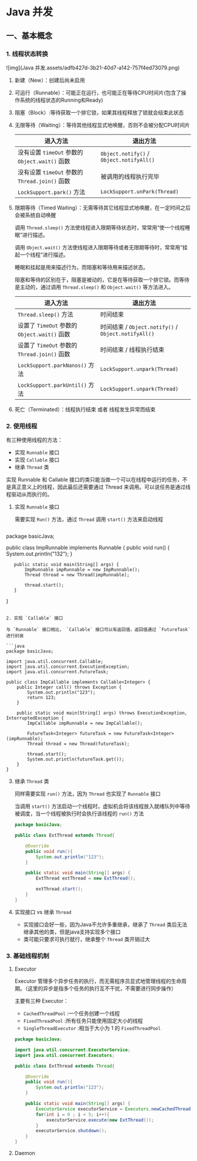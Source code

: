 # Java 并发

## 一、基本概念

### 1. 线程状态转换

![img](Java 并发.assets/adfb427d-3b21-40d7-a142-757f4ed73079.png)

1. 新建（New）：创建后尚未启用

2. 可运行（Runnable）：可能正在运行，也可能正在等待CPU时间片(包含了操作系统的线程状态的Running和Ready)

3. 阻塞（Block）:等待获取一个排它锁，如果其线程释放了锁就会结束此状态

4. 无限等待（Waiting）：等待其他线程显式地唤醒，否则不会被分配CPU时间片

   | 进入方法                                       | 退出方法                                 |
   | ---------------------------------------------- | ---------------------------------------- |
   | 没有设置 `timeOut` 参数的 `Object.wait()` 函数 | `Object.notify()` / `Object.notifyAll()` |
   | 没有设置 `timeOut` 参数的 `Thread.join()` 函数 | 被调用的线程执行完毕                     |
   | `LockSupport.park()` 方法                      | `LockSupport.unPark(Thread)`             |

5. 限期等待（Timed Waiting）：无需等待其它线程显式地唤醒，在一定时间之后会被系统自动唤醒

   调用 `Thread.sleep()` 方法使线程进入限期等待状态时，常常用“使一个线程睡眠”进行描述。

   调用 `Object.wait()` 方法使线程进入限期等待或者无限期等待时，常常用“挂起一个线程”进行描述。

   睡眠和挂起是用来描述行为，而阻塞和等待用来描述状态。

   阻塞和等待的区别在于，阻塞是被动的，它是在等待获取一个排它锁。而等待是主动的，通过调用 `Thread.sleep()` 和 `Object.wait()` 等方法进入。

   | 进入方法                                     | 退出方法                                            |
   | -------------------------------------------- | --------------------------------------------------- |
   | `Thread.sleep()` 方法                        | 时间结束                                            |
   | 设置了 `TimeOut` 参数的 `Object.wait()` 函数 | 时间结束 / `Object.notify()` / `Object.notifyAll()` |
   | 设置了 `TimeOut` 参数的 `Thread.join()` 函数 | 时间结束 / 线程执行结束                             |
   | `LockSupport.parkNanos()` 方法               | `LockSupport.unpark(Thread)`                        |
   | `LockSupport.parkUntil()` 方法               | `LockSupport.unpark(Thread)`                        |

6. 死亡（Terminated）：线程执行结束 或者 线程发生异常而结束

### 2. 使用线程

有三种使用线程的方法：

- 实现 `Runnable` 接口
- 实现 `Callable` 接口
- 继承 `Thread` 类

实现 Runnable 和 Callable 接口的类只能当做一个可以在线程中运行的任务，不是真正意义上的线程，因此最后还需要通过 Thread 来调用。可以说任务是通过线程驱动从而执行的。

1. 实现 `Runnable` 接口

   需要实现 `Run()` 方法，通过 `Thread` 调用 `start()` 方法来启动线程

   ```java
package basicJava;
   
   public class ImpRunnable implements Runnable {
       public void run() {
           System.out.println("132");
       }
   
       public static void main(String[] args) {
           ImpRunnable impRunnable = new ImpRunnable();
           Thread thread = new Thread(impRunnable);
   
           thread.start();
       }
   }
   ```
   
2. 实现 `Callable` 接口

   与 `Runnable` 接口相比， `Callable` 接口可以有返回值，返回值通过 `FutureTask` 进行封装

   ```java
   package basicJava;
   
   import java.util.concurrent.Callable;
   import java.util.concurrent.ExecutionException;
   import java.util.concurrent.FutureTask;
   
   public class ImpCallable implements Callable<Integer> {
       public Integer call() throws Exception {
           System.out.println("123");
           return 123;
       }
   
       public static void main(String[] args) throws ExecutionException, InterruptedException {
           ImpCallable impRunnable = new ImpCallable();
   
           FutureTask<Integer> futureTask = new FutureTask<Integer>(impRunnable);
           Thread thread = new Thread(futureTask);
   
           thread.start();
           System.out.println(futureTask.get());
       }
   }
   ```

3. 继承 `Thread` 类

   同样需要实现 `run()` 方法，因为 `Thread` 也实现了 `Runnable` 接口

   当调用 `start()` 方法启动一个线程时，虚拟机会将该线程放入就绪队列中等待被调度，当一个线程被执行时会执行该线程的 `run()` 方法

   ```java
   package basicJava;
   
   public class ExtThread extends Thread{
   
       @Override
       public void run(){
           System.out.println("123");
       }
   
       public static void main(String[] args) {
           ExtThread extThread = new ExtThread();
   
           extThread.start();
       }
   }
   ```

4. 实现接口 vs 继承 `Thread`

   - 实现接口会好一些，因为Java不允许多重继承，继承了 `Thread` 类后无法继承其他的类，但是java支持实现多个接口
   - 类可能只要求可执行就行，继承整个 `Thread` 类开销过大

### 3. 基础线程机制

1. Executor

   Executor 管理多个异步任务的执行，而无需程序员显式地管理线程的生命周期。（这里的异步是指多个任务的执行互不干扰，不需要进行同步操作）

   主要有三种 Executor：

   - `CachedThreadPool` :一个任务创建一个线程
   - `FixedThreadPool` :所有任务只能使用固定大小的线程
   - `SingleThreadExecutor`  :相当于大小为 1 的 `FixedThreadPool`

   ```java
   package basicJava;
   
   import java.util.concurrent.ExecutorService;
   import java.util.concurrent.Executors;
   
   public class ExtThread extends Thread{
   
       @Override
       public void run(){
           System.out.println("123");
       }
   
       public static void main(String[] args) {
           ExecutorService executorService = Executors.newCachedThreadPool();
           for(int i = 0 ; i < 5; i++){
               executorService.execute(new ExtThread());
           }
           executorService.shutdown();
       }
   }
   ```

   

2. Daemon